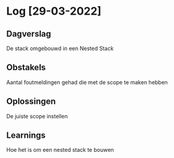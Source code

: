 # Log [29-03-2022]

## Dagverslag
De stack omgebouwd in een Nested Stack

## Obstakels
Aantal foutmeldingen gehad die met de scope te maken hebben

## Oplossingen
De juiste scope instellen

## Learnings
Hoe het is om een nested stack te bouwen